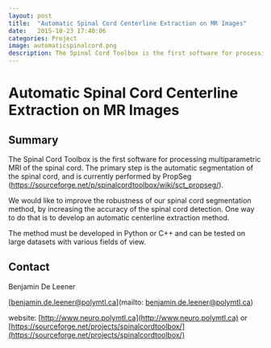 ```yaml
---
layout: post
title:  "Automatic Spinal Cord Centerline Extraction on MR Images"
date:   2015-10-23 17:40:06
categories: Project
image: automaticspinalcord.png
description: The Spinal Cord Toolbox is the first software for processing multiparametric MRI of the spinal cord. The primary step is the automatic segmentation of the spinal cord, and is currently performed by PropSeg (https://sourceforge.net/p/spinalcordtoolbox/wiki/sct_propseg/).
---
```

# Automatic Spinal Cord Centerline Extraction on MR Images

## Summary

The Spinal Cord Toolbox is the first software for processing multiparametric MRI of the spinal cord. The primary step is the automatic segmentation of the spinal cord, and is currently performed by PropSeg (https://sourceforge.net/p/spinalcordtoolbox/wiki/sct_propseg/).

We would like to improve the robustness of our spinal cord segmentation method, by increasing the accuracy of the spinal cord detection. One way to do that is to develop an automatic centerline extraction method.

The method must be developed in Python or C++ and can be tested on large datasets with various fields of view.

## Contact

Benjamin De Leener

[benjamin.de.leener@polymtl.ca](mailto: benjamin.de.leener@polymtl.ca)

website: [http://www.neuro.polymtl.ca](http://www.neuro.polymtl.ca) or [https://sourceforge.net/projects/spinalcordtoolbox/](https://sourceforge.net/projects/spinalcordtoolbox/)

